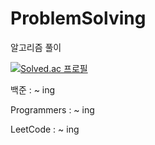 # ProblemSolving

알고리즘 풀이

[![Solved.ac
프로필](http://mazassumnida.wtf/api/v2/generate_badge?boj=zizon5941)](https://solved.ac/zizon5941)

백준 : ~ ing

Programmers : ~ ing

LeetCode : ~ ing

